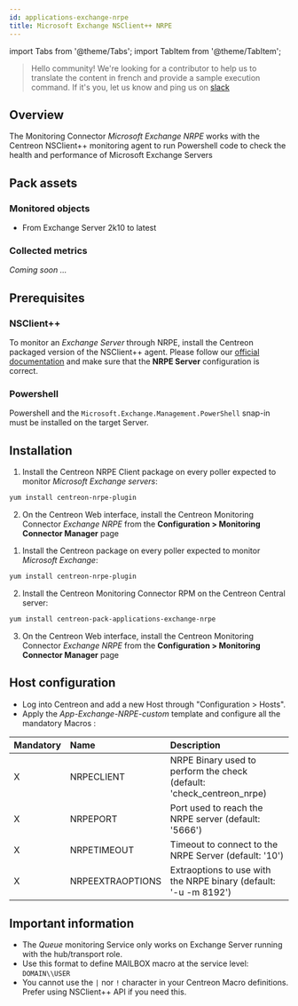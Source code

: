 ```yaml
---
id: applications-exchange-nrpe
title: Microsoft Exchange NSClient++ NRPE
---
```

import Tabs from '@theme/Tabs';
import TabItem from '@theme/TabItem';


> Hello community! We're looking for a contributor to help us to translate the 
content in french and provide a sample execution command. If it's you, let us 
know and ping us on [slack](https://centreon.slack.com)

## Overview

The Monitoring Connector *Microsoft Exchange NRPE* works with the Centreon NSClient++ monitoring
agent to run Powershell code to check the health and performance of Microsoft Exchange 
Servers

## Pack assets

### Monitored objects

* From Exchange Server 2k10 to latest

### Collected metrics

*Coming soon ...*

## Prerequisites

### NSClient++

To monitor an *Exchange Server* through NRPE, install the Centreon packaged version 
of the NSClient++ agent. Please follow our [official documentation](../getting-started/how-to-guides/centreon-nsclient-tutorial.md) 
and make sure that the **NRPE Server** configuration is correct.

### Powershell 

Powershell and the `Microsoft.Exchange.Management.PowerShell` snap-in must be installed
on the target Server.

## Installation 

<Tabs groupId="sync">
<TabItem value="Online License" label="Online License">

1. Install the Centreon NRPE Client package on every poller expected to monitor *Microsoft Exchange servers*:

```bash
yum install centreon-nrpe-plugin
```

2. On the Centreon Web interface, install the Centreon Monitoring Connector *Exchange NRPE* from the **Configuration > Monitoring Connector Manager** page

</TabItem>
<TabItem value="Offline License" label="Offline License">

1. Install the Centreon package on every poller expected to monitor *Microsoft Exchange*:

```bash
yum install centreon-nrpe-plugin
```

2. Install the Centreon Monitoring Connector RPM on the Centreon Central server:

```bash
yum install centreon-pack-applications-exchange-nrpe
```

3. On the Centreon Web interface, install the Centreon Monitoring Connector *Exchange NRPE* from the **Configuration > Monitoring Connector Manager** page

</TabItem>
</Tabs>

## Host configuration

* Log into Centreon and add a new Host through "Configuration > Hosts".
* Apply the *App-Exchange-NRPE-custom* template and configure all the mandatory Macros :

| Mandatory | Name             | Description                                                            |
| :-------- | :--------------- | :--------------------------------------------------------------------- |
| X         | NRPECLIENT       | NRPE Binary used to perform the check (default: 'check_centreon_nrpe)  | 
| X         | NRPEPORT         | Port used to reach the NRPE server (default: '5666')                   |
| X         | NRPETIMEOUT      | Timeout to connect to the NRPE Server (default: '10')                  |
| X         | NRPEEXTRAOPTIONS | Extraoptions to use with the NRPE binary (default: '-u -m 8192')       |

## Important information

* The *Queue* monitoring Service only works on Exchange Server running with the 
hub/transport role. 
* Use this format to define MAILBOX macro at the service level: `DOMAIN\\USER`
* You cannot use the `|` nor `!` character in your Centreon Macro definitions. Prefer using NSClient++ API if you need this. 